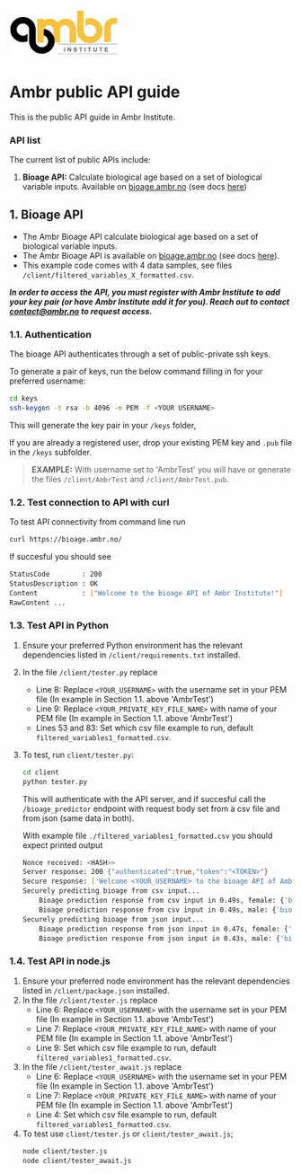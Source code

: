 
<p align="left">
  <img title="Ambr logo" src="ambr_logo.png" width="200">
</p>

# Ambr public API guide
This is the public API guide in Ambr Institute.

### API list
The current list of public APIs include:
1. **Bioage API:** Calculate biological age based on a set of 
  biological variable inputs. Available on [bioage.ambr.no](https://bioage.ambr.no)
  (see docs [here](https://bioage.ambr.no/docs))


## 1. Bioage API
- The Ambr Bioage API calculate biological age based on a set of 
  biological variable inputs.
- The Ambr Bioage API is available on [bioage.ambr.no](https://bioage.ambr.no)
  (see docs [here](https://bioage.ambr.no/docs)).
- This example code comes with 4 data samples, see
files `/client/filtered_variables_X_formatted.csv`.

***In order to access the API, you must register with Ambr Institute 
to add your key pair (or have Ambr Institute add it for you). 
Reach out to contact contact@ambr.no to request access.***

### 1.1. Authentication
The bioage API authenticates through a set of public-private ssh keys.

To generate a pair of keys, run the below command filling in for your 
preferred username:
```bash
cd keys
ssh-keygen -t rsa -b 4096 -m PEM -f <YOUR USERNAME>
```
This will generate the key pair in your `/keys` folder, 

If you are already a registered user, drop your existing 
PEM key and `.pub` file in the `/keys` subfolder.

> **EXAMPLE:** With username set to 'AmbrTest' you will have or generate the files 
`/client/AmbrTest` and `/client/AmbrTest.pub`.


### 1.2. Test connection to API with curl
To test API connectivity from command line run
```bash
curl https://bioage.ambr.no/
```
If succesful you should see
```bash
StatusCode        : 200
StatusDescription : OK
Content           : ["Welcome to the bioage API of Ambr Institute!"]
RawContent ...
```


### 1.3. Test API in Python
1. Ensure your preferred Python environment has the relevant dependencies
   listed in `/client/requirements.txt` installed.
2. In the file `/client/tester.py` replace 
    - Line 8: Replace `<YOUR_USERNAME>` with the username set in your PEM file
      (In example in Section 1.1. above 'AmbrTest')
    - Line 9: Replace `<YOUR_PRIVATE_KEY_FILE_NAME>` with name of your PEM file
      (In example in Section 1.1. above 'AmbrTest')
    - Lines 53 and 83: Set which csv file example to run, default `filtered_variables1_formatted.csv`.
3. To test, run `client/tester.py`:
    ```bash
    cd client
    python tester.py
    ```
    This will authenticate with the API server, and if succesful 
    call the `/bioage_predictor` endpoint with request body set from 
    a csv file and from json (same data in both).

    With example file `./filtered_variables1_formatted.csv` you should expect printed output
    ```bash
    Nonce received: <HASH>>
    Server response: 200 {"authenticated":true,"token":"<TOKEN>"}
    Secure response: ['Welcome <YOUR_USERNAME> to the bioage API of Ambr Institute, you are AUTHENTICATED!']
    Securely predicting bioage from csv input...
        Bioage prediction response from csv input in 0.49s, female: {'bioage': 64.19, 'eid': '12345'}
        Bioage prediction response from csv input in 0.49s, male: {'bioage': 64.23, 'eid': '12345'}
    Securely predicting bioage from json input...
        Bioage prediction response from json input in 0.47s, female: {'bioage': 64.19, 'eid': '12345'}
        Bioage prediction response from json input in 0.43s, male: {'bioage': 64.23, 'eid': '12345'}
    ``` 

### 1.4. Test API in node.js
1. Ensure your preferred node environment has the relevant dependencies
   listed in `/client/package.json` installed.
2. In the file `/client/tester.js` replace 
    - Line 6: Replace `<YOUR_USERNAME>` with the username set in your PEM file
      (In example in Section 1.1. above 'AmbrTest')
    - Line 7: Replace `<YOUR_PRIVATE_KEY_FILE_NAME>` with name of your PEM file
      (In example in Section 1.1. above 'AmbrTest')
    - Line 9: Set which csv file example to run, default `filtered_variables1_formatted.csv`.
3. In the file `/client/tester_await.js` replace 
    - Line 6: Replace `<YOUR_USERNAME>` with the username set in your PEM file
      (In example in Section 1.1. above 'AmbrTest')
    - Line 7: Replace `<YOUR_PRIVATE_KEY_FILE_NAME>` with name of your PEM file
      (In example in Section 1.1. above 'AmbrTest')
    - Line 4: Set which csv file example to run, default `filtered_variables1_formatted.csv`.
4. To test use  `client/tester.js` or `client/tester_await.js`;
    ```bash
    node client/tester.js
    node client/tester_await.js
    ```

